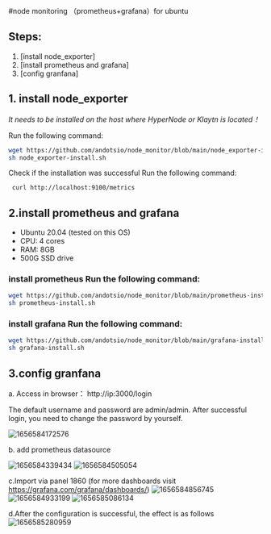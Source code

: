 #node monitoring （prometheus+grafana）for ubuntu
## Steps:
 1. [install node_exporter]
 2. [install prometheus and grafana]
 3. [config granfana]
## 1. install node_exporter
*It needs to be installed on the host where HyperNode or Klaytn is located！*

Run the following command: 
```bash
wget https://github.com/andotsio/node_monitor/blob/main/node_exporter-install.sh
sh node_exporter-install.sh
```

Check if the installation was successful Run the following command: 
```bash
 curl http://localhost:9100/metrics
```

## 2.install prometheus and grafana
- Ubuntu 20.04 (tested on this OS)
- CPU: 4 cores
- RAM: 8GB
- 500G SSD drive

### install prometheus Run the following command: 
```bash
wget https://github.com/andotsio/node_monitor/blob/main/prometheus-install.sh
sh prometheus-install.sh
```
### install grafana Run the following command: 
```bash
wget https://github.com/andotsio/node_monitor/blob/main/grafana-install.sh
sh grafana-install.sh
```

## 3.config granfana
a. Access in browser： http://ip:3000/login

The default username and password are admin/admin. After successful login, you need to change the password by yourself.

![1656584172576](https://user-images.githubusercontent.com/100293899/176653358-2beed001-18bf-4f09-9617-04cf09bf405b.png)

b. add prometheus datasource

![1656584339434](https://user-images.githubusercontent.com/100293899/176654112-1792ef7d-dc02-4bcb-816d-b652f7c5490e.png)
![1656584505054](https://user-images.githubusercontent.com/100293899/176654480-ebd0c935-7338-40cd-b082-48503bf58fd4.png)

c.Import via panel 1860 (for more dashboards visit https://grafana.com/grafana/dashboards/)
![1656584856745](https://user-images.githubusercontent.com/100293899/176655946-5c6211df-eb48-4b76-9cbb-23ab899e37b8.png)
![1656584933199](https://user-images.githubusercontent.com/100293899/176655976-b60fd312-0c4d-4e36-9bf9-38a444d94e73.png)
![1656585086134](https://user-images.githubusercontent.com/100293899/176656293-4d1c1527-3570-4f3c-b03e-d2c9997d0ff1.png)

d.After the configuration is successful, the effect is as follows
![1656585280959](https://user-images.githubusercontent.com/100293899/176656874-3f75ca94-5a26-420e-93f7-c55d17022286.png)
